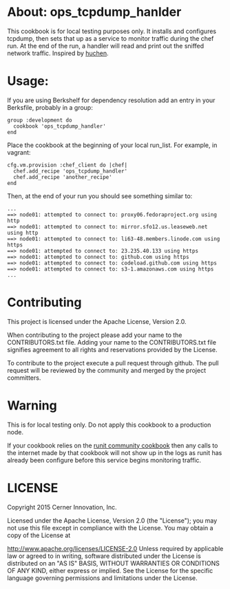 # About: ops_tcpdump_hanlder

This cookbook is for local testing purposes only. It installs and
configures tcpdump, then sets that up as a service to monitor traffic
during the chef run. At the end of the run, a handler will read and
print out the sniffed network traffic.
Inspired by [huchen](https://github.com/acrmp/huchen).


# Usage:

If you are using Berkshelf for dependency resolution add an entry in your Berksfile, probably in a group:
```
group :development do
  cookbook 'ops_tcpdump_handler'
end
```

Place the cookbook at the beginning of your local run_list. For example,
in vagrant:

```
cfg.vm.provision :chef_client do |chef|
  chef.add_recipe 'ops_tcpdump_handler'
  chef.add_recipe 'another_recipe'
end
```

Then, at the end of your run you should see something similar to:

```
...
==> node01: attempted to connect to: proxy06.fedoraproject.org using http
==> node01: attempted to connect to: mirror.sfo12.us.leaseweb.net using http
==> node01: attempted to connect to: li63-48.members.linode.com using https
==> node01: attempted to connect to: 23.235.40.133 using https
==> node01: attempted to connect to: github.com using https
==> node01: attempted to connect to: codeload.github.com using https
==> node01: attempted to connect to: s3-1.amazonaws.com using https
...
```

# Contributing

This project is licensed under the Apache License, Version 2.0.

When contributing to the project please add your name to the CONTRIBUTORS.txt file.
Adding your name to the CONTRIBUTORS.txt file signifies agreement to all rights and reservations provided by the License.

To contribute to the project execute a pull request through github. The pull request will be reviewed by the community and merged by the project committers.

# Warning

This is for local testing only. Do not apply this cookbook to a
production node.

If your cookbook relies on the [runit community cookbook](https://github.com/hw-cookbooks/runit) then any calls to the internet made by that cookbook will
not show up in the logs as runit has already been configure before this
service begins monitoring traffic.

# LICENSE

Copyright 2015 Cerner Innovation, Inc.

Licensed under the Apache License, Version 2.0 (the "License"); you may not use this file except in compliance with the License. You may obtain a copy of the License at

http://www.apache.org/licenses/LICENSE-2.0 Unless required by applicable law or agreed to in writing, software distributed under the License is distributed on an "AS IS" BASIS, WITHOUT WARRANTIES OR CONDITIONS OF ANY KIND, either express or implied. See the License for the specific language governing permissions and limitations under the License.

